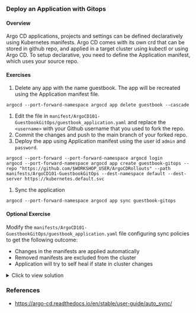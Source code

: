### Deploy an Application with Gitops

#### Overview

Argo CD applications, projects and settings can be defined declaratively using Kubernetes manifests. Argo CD comes with its own crd that can be stored in github repo, and applied in a target cluster using kubectl or  using Argo CD.
To setup declarative, you need to define the Application manifest, which uses your source repo.

#### Exercises

1. Delete any app with the name guestbook. The app will be recreated using the Application manifest file.
```
argocd --port-forward-namespace argocd app delete guestbook --cascade
```
1. Edit the file in `manifest/ArgoCD101-GuestbookGitOps/guestbook_application.yaml` and replace the `<username>` with your Github username that you used to fork the repo.
1. Commit the changes and push to the main branch of your forked repo.
1. Deploy the app using Application manifest using the user id `admin` and `password`.

```
argocd --port-forward --port-forward-namespace argocd login
argocd --port-forward-namespace argocd app create guestbook-gitops --repo "https://github.com/$WORKSHOP_USER/ArgoCDRollouts" --path manifests/ArgoCD101-GuestbookGitOps --dest-namespace default --dest-server https://kubernetes.default.svc
```

1. Sync the application
```
argocd --port-forward-namespace argocd app sync guestbook-gitops
```

#### Optional Exercise

Modify the `manifests/ArgoCD101-GuestbookGitOps/guestbook_application.yaml` file configuring sync policies to get the following outcome:
- Changes in the manifests are applied automatically
- Removed manifests are excluded from the cluster
- Application will try to self heal if state in cluster changes


<details>
<summary>Click to view solution</summary>
<ol>
<li>Add the below spec to manifests/ArgoCD101-GuestbookGitOps/guestbook_application.yaml

```yaml
spec:
  syncPolicy:
    automated:
      prune: true
      selfHeal: true
```
</li>
<li>Commit the change to your own forked repo and push to the main branch.</li>
<li>Apply the new manifest to Argo CD.

```
argocd --port-forward --port-forward-namespace argocd login
argocd --port-forward-namespace argocd app sync guestbook
```
</li>
<li>Verify the Sync policy from the ArgoCD UI.</li>
</ol>
</details>

### References
- https://argo-cd.readthedocs.io/en/stable/user-guide/auto_sync/
